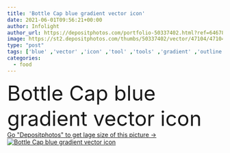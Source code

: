 ```yaml
---
title: 'Bottle Cap blue gradient vector icon'
date: 2021-06-01T09:56:21+00:00
author: Infolight
author_url: https://depositphotos.com/portfolio-50337402.html?ref=64678756
image: https://st2.depositphotos.com/thumbs/50337402/vector/47104/471044688/api_thumb_450.jpg?forcejpeg=true
type: "post"
tags: ['blue' ,'vector' ,'icon' ,'tool' ,'tools' ,'gradient' ,'outline' ,'logo' ,'circular' ,'outlined' ,'eps' ,'premium' ,'top view' ,'Bottle Cap' ,'bar icons' ,'food and restaurant' ,'tools and utensils' ]
categories: 
  - food
---
```

<div aling="center">
            <font size="60"> Bottle Cap blue gradient vector icon</font>   
</div>
<div>
    <a href='https://depositphotos.com/471044688/stock-illustration-bottle-cap-blue-gradient-vector.html?ref=64678756' target=_blank > Go "Depositphotos" to get lage size of this picture ->
        <img href='https://depositphotos.com/471044688/stock-illustration-bottle-cap-blue-gradient-vector.html?ref=64678756' src='https://st2.depositphotos.com/50337402/47104/v/950/depositphotos_471044688-stock-illustration-bottle-cap-blue-gradient-vector.jpg?forcejpeg=true' alt='Bottle Cap blue gradient vector icon' >
    </a>
</div>
